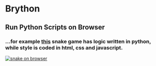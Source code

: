 # Brython
## Run Python Scripts on Browser

### ...for example [this](https://imvickykumar999.github.io/Chrome-Extension/Brython%20Snake/snake.html) snake game has logic written in python, while style is coded in html, css and javascript.

[![snake on browser](https://github.com/imvickykumar999/Brython/blob/master/2020-09-01%20(1).png)](https://imvickykumar999.github.io/Chrome-Extension/Brython%20Snake/snake.html)
